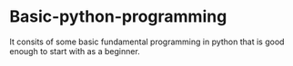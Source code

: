 # Basic-python-programming
It consits of some basic fundamental programming in python that is good enough to start with as a beginner.
